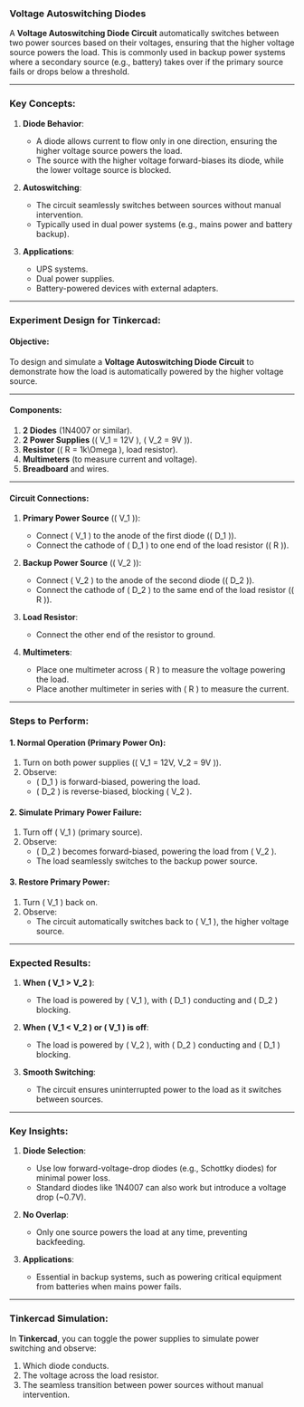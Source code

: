 ### **Voltage Autoswitching Diodes**

A **Voltage Autoswitching Diode Circuit** automatically switches between two power sources based on their voltages, ensuring that the higher voltage source powers the load. This is commonly used in backup power systems where a secondary source (e.g., battery) takes over if the primary source fails or drops below a threshold.

---

### **Key Concepts**:
1. **Diode Behavior**:
   - A diode allows current to flow only in one direction, ensuring the higher voltage source powers the load.
   - The source with the higher voltage forward-biases its diode, while the lower voltage source is blocked.

2. **Autoswitching**:
   - The circuit seamlessly switches between sources without manual intervention.
   - Typically used in dual power systems (e.g., mains power and battery backup).

3. **Applications**:
   - UPS systems.
   - Dual power supplies.
   - Battery-powered devices with external adapters.

---

### **Experiment Design for Tinkercad**:

#### **Objective**:
To design and simulate a **Voltage Autoswitching Diode Circuit** to demonstrate how the load is automatically powered by the higher voltage source.

---

#### **Components**:
1. **2 Diodes** (1N4007 or similar).
2. **2 Power Supplies** (\( V_1 = 12V \), \( V_2 = 9V \)).
3. **Resistor** (\( R = 1k\Omega \), load resistor).
4. **Multimeters** (to measure current and voltage).
5. **Breadboard** and wires.

---

#### **Circuit Connections**:

1. **Primary Power Source** (\( V_1 \)):
   - Connect \( V_1 \) to the anode of the first diode (\( D_1 \)).
   - Connect the cathode of \( D_1 \) to one end of the load resistor (\( R \)).

2. **Backup Power Source** (\( V_2 \)):
   - Connect \( V_2 \) to the anode of the second diode (\( D_2 \)).
   - Connect the cathode of \( D_2 \) to the same end of the load resistor (\( R \)).

3. **Load Resistor**:
   - Connect the other end of the resistor to ground.

4. **Multimeters**:
   - Place one multimeter across \( R \) to measure the voltage powering the load.
   - Place another multimeter in series with \( R \) to measure the current.

---

### **Steps to Perform**:

#### **1. Normal Operation (Primary Power On)**:
1. Turn on both power supplies (\( V_1 = 12V, V_2 = 9V \)).
2. Observe:
   - \( D_1 \) is forward-biased, powering the load.
   - \( D_2 \) is reverse-biased, blocking \( V_2 \).

#### **2. Simulate Primary Power Failure**:
1. Turn off \( V_1 \) (primary source).
2. Observe:
   - \( D_2 \) becomes forward-biased, powering the load from \( V_2 \).
   - The load seamlessly switches to the backup power source.

#### **3. Restore Primary Power**:
1. Turn \( V_1 \) back on.
2. Observe:
   - The circuit automatically switches back to \( V_1 \), the higher voltage source.

---

### **Expected Results**:

1. **When \( V_1 > V_2 \)**:
   - The load is powered by \( V_1 \), with \( D_1 \) conducting and \( D_2 \) blocking.

2. **When \( V_1 < V_2 \) or \( V_1 \) is off**:
   - The load is powered by \( V_2 \), with \( D_2 \) conducting and \( D_1 \) blocking.

3. **Smooth Switching**:
   - The circuit ensures uninterrupted power to the load as it switches between sources.

---

### **Key Insights**:

1. **Diode Selection**:
   - Use low forward-voltage-drop diodes (e.g., Schottky diodes) for minimal power loss.
   - Standard diodes like 1N4007 can also work but introduce a voltage drop (~0.7V).

2. **No Overlap**:
   - Only one source powers the load at any time, preventing backfeeding.

3. **Applications**:
   - Essential in backup systems, such as powering critical equipment from batteries when mains power fails.

---

### **Tinkercad Simulation**:
In **Tinkercad**, you can toggle the power supplies to simulate power switching and observe:
1. Which diode conducts.
2. The voltage across the load resistor.
3. The seamless transition between power sources without manual intervention.